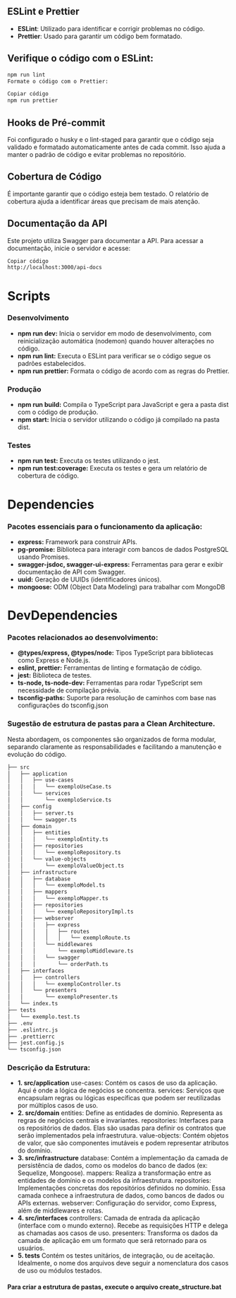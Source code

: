 ## ESLint e Prettier
- **ESLint**: Utilizado para identificar e corrigir problemas no código.
- **Prettier**: Usado para garantir um código bem formatado.

## Verifique o código com o ESLint:

``` bash 
npm run lint 
Formate o código com o Prettier:
```

``` bash
Copiar código
npm run prettier
```

## Hooks de Pré-commit
Foi configurado o husky e o lint-staged para garantir que o código seja validado e formatado automaticamente antes de cada commit. Isso ajuda a manter o padrão de código e evitar problemas no repositório.

## Cobertura de Código
É importante garantir que o código esteja bem testado. O relatório de cobertura ajuda a identificar áreas que precisam de mais atenção.

## Documentação da API
Este projeto utiliza Swagger para documentar a API. Para acessar a documentação, inicie o servidor e acesse:

``` bash
Copiar código
http://localhost:3000/api-docs
```

# Scripts
### Desenvolvimento
- **npm run dev:** Inicia o servidor em modo de desenvolvimento, com reinicialização automática (nodemon) quando houver alterações no código.
- **npm run lint:** Executa o ESLint para verificar se o código segue os padrões estabelecidos.
- **npm run prettier:** Formata o código de acordo com as regras do Prettier.

### Produção
- **npm run build:** Compila o TypeScript para JavaScript e gera a pasta dist com o código de produção.
- **npm start:** Inicia o servidor utilizando o código já compilado na pasta dist.

### Testes
- **npm run test:** Executa os testes utilizando o jest.
- **npm run test:coverage:** Executa os testes e gera um relatório de cobertura de código.

# Dependencies

### Pacotes essenciais para o funcionamento da aplicação:
- **express:**   Framework para construir APIs.
- **pg-promise:** Biblioteca para interagir com bancos de dados PostgreSQL usando Promises.
- **swagger-jsdoc, swagger-ui-express:** Ferramentas para gerar e exibir documentação de API com Swagger.
- **uuid:** Geração de UUIDs (identificadores únicos).
- **mongoose:** ODM (Object Data Modeling) para trabalhar com MongoDB


# DevDependencies

### Pacotes relacionados ao desenvolvimento:

- **@types/express, @types/node:** Tipos TypeScript para bibliotecas como Express e Node.js.
- **eslint, prettier:** Ferramentas de linting e formatação de código.
- **jest:** Biblioteca de testes.
- **ts-node, ts-node-dev:** Ferramentas para rodar TypeScript sem necessidade de compilação prévia.
- **tsconfig-paths:** Suporte para resolução de caminhos com base nas configurações do tsconfig.json

### Sugestão de estrutura de pastas para a Clean Architecture. 

Nesta abordagem, os componentes são organizados de forma modular, separando claramente as responsabilidades e facilitando a manutenção e evolução do código.

``` bash
├── src
│   ├── application
│   │   ├── use-cases
│   │   │   └── exemploUseCase.ts
│   │   └── services
│   │       └── exemploService.ts
│   ├── config
│   │   ├── server.ts
│   │   └── swagger.ts
│   ├── domain
│   │   ├── entities
│   │   │   └── exemploEntity.ts
│   │   ├── repositories
│   │   │   └── exemploRepository.ts
│   │   └── value-objects
│   │       └── exemploValueObject.ts
│   ├── infrastructure
│   │   ├── database
│   │   │   └── exemploModel.ts
│   │   ├── mappers
│   │   │   └── exemploMapper.ts
│   │   ├── repositories
│   │   │   └── exemploRepositoryImpl.ts
│   │   ├── webserver
│   │   │   ├── express
│   │   │   │   ├── routes
│   │   │   │   │   └── exemploRoute.ts
│   │   │   └── middlewares
│   │   │       └── exemploMiddleware.ts
│   │   │   └── swagger
│   │   │       └── orderPath.ts
│   ├── interfaces
│   │   ├── controllers
│   │   │   └── exemploController.ts
│   │   └── presenters
│   │       └── exemploPresenter.ts
│   └── index.ts
├── tests
│   └── exemplo.test.ts
├── .env
├── .eslintrc.js
├── .prettierrc
├── jest.config.js
└── tsconfig.json
```
 
### Descrição da Estrutura:
- **1. src/application**
use-cases: Contém os casos de uso da aplicação. Aqui é onde a lógica de negócios se concentra.
services: Serviços que encapsulam regras ou lógicas específicas que podem ser reutilizadas por múltiplos casos de uso.
- **2. src/domain**
entities: Define as entidades de domínio. Representa as regras de negócios centrais e invariantes.
repositories: Interfaces para os repositórios de dados. Elas são usadas para definir os contratos que serão implementados pela infraestrutura.
value-objects: Contém objetos de valor, que são componentes imutáveis e podem representar atributos do domínio.
- **3. src/infrastructure**
database: Contém a implementação da camada de persistência de dados, como os modelos do banco de dados (ex: Sequelize, Mongoose).
mappers: Realiza a transformação entre as entidades de domínio e os modelos da infraestrutura.
repositories: Implementações concretas dos repositórios definidos no domínio. Essa camada conhece a infraestrutura de dados, como bancos de dados ou APIs externas.
webserver: Configuração do servidor, como Express, além de middlewares e rotas.
- **4. src/interfaces**
controllers: Camada de entrada da aplicação (interface com o mundo externo). Recebe as requisições HTTP e delega as chamadas aos casos de uso.
presenters: Transforma os dados da camada de aplicação em um formato que será retornado para os usuários.
- **5. tests**
Contém os testes unitários, de integração, ou de aceitação. Idealmente, o nome dos arquivos deve seguir a nomenclatura dos casos de uso ou módulos testados.

#### Para criar a estrutura de pastas, execute o arquivo create_structure.bat
